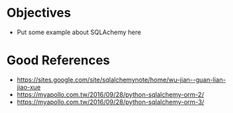 # Objectives
- Put some example about SQLAchemy here

# Good References
- https://sites.google.com/site/sqlalchemynote/home/wu-jian--guan-lian-jiao-xue
- https://myapollo.com.tw/2016/09/28/python-sqlalchemy-orm-2/
- https://myapollo.com.tw/2016/09/28/python-sqlalchemy-orm-3/
